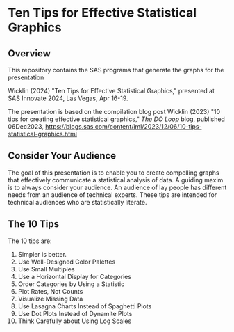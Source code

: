 # Ten Tips for Effective Statistical Graphics

## Overview

This repository contains the SAS programs that generate the graphs for the presentation 

Wicklin (2024) "Ten Tips for Effective Statistical Graphics," presented at SAS Innovate 2024, Las Vegas, Apr 16-19.

The presentation is based on the compilation blog post 
Wicklin (2023) "10 tips for creating effective statistical graphics," _The DO Loop_ blog, published 06Dec2023, https://blogs.sas.com/content/iml/2023/12/06/10-tips-statistical-graphics.html

##  Consider Your Audience

The goal of this presentation is to enable you to create compelling graphs that effectively communicate a statistical analysis of data. A guiding maxim is to always consider your audience. An audience of lay people has different needs from an audience of technical experts. These tips are intended for technical audiences who are statistically literate.

##  The 10 Tips

The 10 tips are:

1. Simpler is better.
2. Use Well-Designed Color Palettes
3. Use Small Multiples
4. Use a Horizontal Display for Categories
5. Order Categories by Using a Statistic
6. Plot Rates, Not Counts
7. Visualize Missing Data
8. Use Lasagna Charts Instead of Spaghetti Plots
9. Use Dot Plots Instead of Dynamite Plots
10. Think Carefully about Using Log Scales
